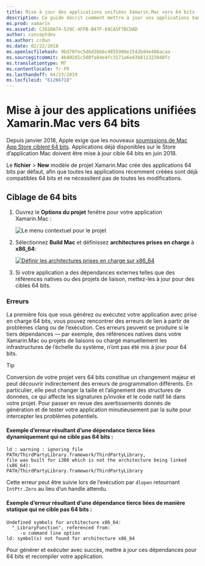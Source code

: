 ```yaml
---
title: Mise à jour des applications unifiées Xamarin.Mac vers 64 bits
description: Ce guide décrit comment mettre à jour vos applications Xamarin.Mac pour des cibles 64 bits. Il fournit également des exemples de types d’erreurs qui peuvent survenir lors de cette modification.
ms.prod: xamarin
ms.assetid: C3810A74-539C-4FFB-B47F-68CA5F7BCDAD
author: conceptdev
ms.author: crdun
ms.date: 02/22/2018
ms.openlocfilehash: 9bd70fec5d6d3bbbc4855980e1542bd4e486acaa
ms.sourcegitcommit: 4b402d1c508fa84e4fc3171a6e43b811323948fc
ms.translationtype: MT
ms.contentlocale: fr-FR
ms.lasthandoff: 04/23/2019
ms.locfileid: "61266718"
---
```

# <a name="updating-xamarinmac-unified-applications-to-64-bit"></a>Mise à jour des applications unifiées Xamarin.Mac vers 64 bits

Depuis janvier 2018, Apple exige que les nouveaux [soumissions de Mac App Store ciblent 64 bits](https://developer.apple.com/news/?id=06282017a). Applications déjà disponibles sur le Store d’application Mac doivent être mise à jour cible 64 bits en juin 2018.

Le **fichier** > **New** modèle de projet Xamarin.Mac crée des applications 64 bits par défaut, afin que toutes les applications récemment créées sont déjà compatibles 64 bits et ne nécessitent pas de toutes les modifications.

## <a name="targeting-64-bit"></a>Ciblage de 64 bits

1. Ouvrez le **Options du projet** fenêtre pour votre application Xamarin.Mac :

   ![Le menu contextuel pour le projet](mac-64-bit-images/1-contextual_menu-vsmac.png "le menu contextuel du projet")

2. Sélectionnez **Build Mac** et définissez **architectures prises en charge** à **x86\_64**:

   [![Définir les architectures prises en charge sur x86_64](mac-64-bit-images/2-project_options-vsmac.png "x86_64 affectant les architectures prises en charge")](mac-64-bit-images/2-project_options-vsmac-large.png#lightbox)

3. Si votre application a des dépendances externes telles que des références natives ou des projets de liaison, mettez-les à jour pour des cibles 64 bits.

### <a name="errors"></a>Erreurs

La première fois que vous générez ou exécutez votre application avec prise en charge 64 bits, vous pouvez rencontrer des erreurs de lien à partir de problèmes clang ou de l’exécution. Ces erreurs peuvent se produire si le tiers dépendances — par exemple, des références natives dans votre Xamarin.Mac ou projets de liaisons ou chargé manuellement les infrastructures de l’échelle du système, n’ont pas été mis à jour pour 64 bits.

> [!TIP]
> Conversion de votre projet vers 64 bits constitue un changement majeur et peut découvrir indirectement des erreurs de programmation différents. En particulier, elle peut changer la taille et l’alignement des structures de données, ce qui affecte les signatures p/invoke et le code natif lié dans votre projet. Pour passer en revue des avertissements donnés de génération et de tester votre application minutieusement par la suite pour intercepter les problèmes potentiels.

#### <a name="example-error-resulting-from-a-dynamically-linked-third-party-dependency-that-does-not-target-64-bit"></a>Exemple d’erreur résultant d’une dépendance tierce liées dynamiquement qui ne cible pas 64 bits :

```console
ld : warning : ignoring file PATH/ThirdPartyLibrary.framework/ThirdPartyLibrary, 
file was built for i386 which is not the architecture being linked (x86_64): 
PATH/ThirdPartyLibrary.framework/ThirdPartyLibrary 
```

Cette erreur peut être suivie lors de l’exécution par `dlopen` retournant `IntPtr.Zero` au lieu d’un handle attendu.

#### <a name="example-error-resulting-from-a-statically-linked-third-party-dependency-that-does-not-target-64-bit"></a>Exemple d’erreur résultant d’une dépendance tierce liées de manière statique qui ne cible pas 64 bits :

```console
Undefined symbols for architecture x86_64:
  "_LibraryFunction", referenced from:
     -u command line option
ld: symbol(s) not found for architecture x86_64 
```

Pour générer et exécuter avec succès, mettre à jour ces dépendances pour 64 bits et recompiler votre application.

